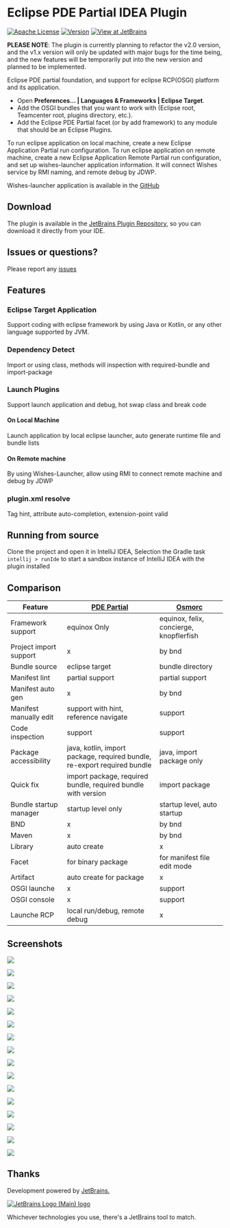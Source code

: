 # Eclipse PDE Partial IDEA Plugin

[![Apache License](https://img.shields.io/badge/license-Apache%20License%202.0-blue.svg)](http://www.apache.org/licenses/LICENSE-2.0)
[![Version](https://img.shields.io/jetbrains/plugin/v/16761-eclipse-pde-partial.svg)](https://plugins.jetbrains.com/plugin/16761-eclipse-pde-partial)
[![View at JetBrains](https://img.shields.io/jetbrains/plugin/d/16761-eclipse-pde-partial.svg)](https://plugins.jetbrains.com/plugin/16761-eclipse-pde-partial)

**PLEASE NOTE**: The plugin is currently planning to refactor the v2.0 version, and the v1.x version will only be
updated with major bugs for the time being, and the new features will be temporarily put into the new version and
planned to be implemented.

<!-- Plugin description -->
Eclipse PDE partial foundation, and support for eclipse RCP(OSGI) platform and its application.

- Open <b>Preferences... | Languages & Frameworks | Eclipse Target</b>.</li>
- Add the OSGI bundles that you want to work with (Eclipse root, Teamcenter root, plugins directory, etc.).
- Add the Eclipse PDE Partial facet (or by add framework) to any module that should be an Eclipse Plugins.

To run eclipse application on local machine, create a new Eclipse Application Partial run configuration.
To run eclipse application on remote machine, create a new Eclipse Application Remote Partial run configuration, and set
up wishes-launcher application information. It will connect Wishes service by RMI naming, and remote debug by JDWP.

Wishes-launcher application is available in
the [GitHub](https://github.com/JaneWardSandy/eclipse-pde-partial-idea/releases/download/v1.3.6/wishes-launcher-windows.zip)
<!-- Plugin description end -->

## Download

The plugin is available in
the [JetBrains Plugin Repository](https://plugins.jetbrains.com/plugin/16761-eclipse-pde-partial), so you can download
it
directly from your IDE.

## Issues or questions?

Please report any [issues](https://github.com/JaneWardSandy/eclipse-pde-partial-idea/issues)

## Features

### Eclipse Target Application

Support coding with eclipse framework by using Java or Kotlin, or any other language supported by JVM.

### Dependency Detect

Import or using class, methods will inspection with required-bundle and import-package

### Launch Plugins

Support launch application and debug, hot swap class and break code

#### On Local Machine

Launch application by local eclipse launcher, auto generate runtime file and bundle lists

#### On Remote machine

By using Wishes-Launcher, allow using RMI to connect remote machine and debug by JDWP

### plugin.xml resolve

Tag hint, attribute auto-completion, extension-point valid

## Running from source

Clone the project and open it in IntelliJ IDEA, Selection the Gradle task `intellij > runIde` to start a sandbox
instance of IntelliJ IDEA with the plugin installed

## Comparison

| Feature                | [PDE Partial]((https://plugins.jetbrains.com/plugin/16761-eclipse-pde-partial)) | [Osmorc](https://plugins.jetbrains.com/plugin/1816-osgi) |
|------------------------|---------------------------------------------------------------------------------|----------------------------------------------------------|
| Framework support      | equinox Only                                                                    | equinox, felix, concierge, knopflerfish                  |
| Project import support | x                                                                               | by bnd                                                   |
| Bundle source          | eclipse target                                                                  | bundle directory                                         |
| Manifest lint          | partial support                                                                 | partial support                                          |
| Manifest auto gen      | x                                                                               | by bnd                                                   |
| Manifest manually edit | support with hint, reference navigate                                           | support                                                  |
| Code inspection        | support                                                                         | support                                                  |
| Package accessibility  | java, kotlin, import package, required bundle, re-export required bundle        | java, import package only                                |
| Quick fix              | import package, required bundle, required bundle with version                   | import package                                           |
| Bundle startup manager | startup level only                                                              | startup level, auto startup                              |
| BND                    | x                                                                               | by bnd                                                   |
| Maven                  | x                                                                               | by bnd                                                   |
| Library                | auto create                                                                     | x                                                        |
| Facet                  | for binary package                                                              | for manifest file edit mode                              |
| Artifact               | auto create for package                                                         | x                                                        |
| OSGI launche           | x                                                                               | support                                                  |
| OSGI console           | x                                                                               | support                                                  |
| Launche RCP            | local run/debug, remote debug                                                   | x                                                        |

## Screenshots

![](https://plugins.jetbrains.com/files/16761/screenshot_c27a5613-963b-458d-ac19-47dd0823aa98)

![](https://plugins.jetbrains.com/files/16761/screenshot_2e8a5389-cfbf-4ad9-bd8b-f34099455c7c)

![](https://plugins.jetbrains.com/files/16761/screenshot_fa12809c-6e92-432e-8bb6-64f77ca75a05)

![](https://plugins.jetbrains.com/files/16761/screenshot_8e905ded-1a8f-41dd-8a0d-a2c9f403e0bf)

![](https://plugins.jetbrains.com/files/16761/screenshot_66e04a1a-13a0-4368-a566-934e54535d80)

![](https://plugins.jetbrains.com/files/16761/screenshot_7b53b865-e7ae-4cea-947d-b26ed68a58bb)

![](https://plugins.jetbrains.com/files/16761/screenshot_53e358f5-c53f-474c-bd4d-ea0c6b278a07)

![](https://plugins.jetbrains.com/files/16761/screenshot_f5b9737e-f335-4729-94e7-22d6ad3f25a4)

![](https://plugins.jetbrains.com/files/16761/screenshot_5ced688f-a4ae-4cce-a2d3-9d06928f5c3f)

![](https://plugins.jetbrains.com/files/16761/screenshot_0f27f96f-5756-4a91-9dcf-f51a8a7b2d22)

![](https://plugins.jetbrains.com/files/16761/screenshot_04ea23b1-7a2b-4d9a-81eb-1ffdc176d8cd)

![](https://plugins.jetbrains.com/files/16761/screenshot_0eec9cb4-b085-4dc0-985f-03fe3f60561b)

![](https://plugins.jetbrains.com/files/16761/screenshot_affb493a-eee9-4c73-8f71-dbfa6017eb6c)

![](https://plugins.jetbrains.com/files/16761/screenshot_532f0c69-d65d-425d-a9a9-e990b284e89c)

![](https://plugins.jetbrains.com/files/16761/screenshot_6f8c358a-c0a6-424a-8a7f-acf5dcf08154)

![](https://plugins.jetbrains.com/files/16761/screenshot_70882df8-07e4-410e-92ac-2c492883f54e)

## Thanks

Development powered
by [JetBrains.](https://www.jetbrains.com/community/opensource/?utm_campaign=opensource&utm_content=approved&utm_medium=email&utm_source=newsletter&utm_term=jblogo#support&from=eclipse-pde-partial-idea)

[![JetBrains Logo (Main) logo](https://resources.jetbrains.com/storage/products/company/brand/logos/jb_beam.svg)](https://www.jetbrains.com/?from=eclipse-pde-partial-idea)

Whichever technologies you use, there's a JetBrains tool to match.
